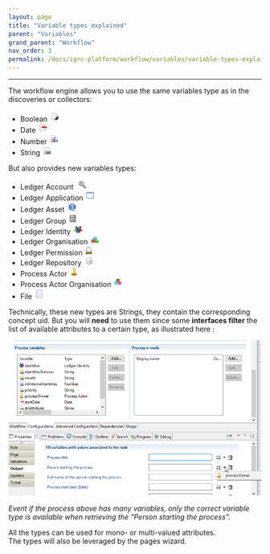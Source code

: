 ```yaml
---
layout: page
title: "Variable types explained"
parent: "Variables"
grand_parent: "Workflow"
nav_order: 3
permalink: /docs/igrc-platform/workflow/variables/variable-types-explained/
---
```

---

The workflow engine allows you to use the same variables type as in the discoveries or collectors:    

- Boolean ![Boolean](../images/bool.png "Boolean")    
- Date ![Date](../images/date.png "Date")
- Number ![Number](../images/nb.png "Number")
- String ![String](../images/str.png "String")    

But also provides new variables types:    

- Ledger Account ![Ledger Account](../images/account.png "Ledger Account")
- Ledger Application ![Ledger Application](../images/application.png "Ledger Application")
- Ledger Asset ![Ledger Asset](../images/asset.png "Ledger Asset")
- Ledger Group ![Ledger Group](../images/group.png "Ledger Group")
- Ledger Identity ![Ledger Identity](../images/identity.png "Ledger Identity")
- Ledger Organisation ![Ledger Organisation](../images/organization.png "Ledger Organisation")
- Ledger Permission ![Ledger Permission](../images/permission.png "Ledger Permission")
- Ledger Repository ![Ledger Repository](../images/repository.png "Ledger Repository")
- Process Actor ![Process Actor](../images/actor.png "Process Actor")
- Process Actor Organisation ![ Process Actor Organisation](../images/pa_org.png " Process Actor Organisation")
- File ![File](../images/fil.png "File")

Technically, these new types are Strings, they contain the corresponding concept uid. But you will **need** to use them since some **interfaces filter** the list of available attributes to a certain type, as illustrated here :   

![Variable](../images/var_types_1.png "Variable")    

_Event if the process above has many variables, only the correct variable type is available when retrieving the "Person starting the process"._   

All the types can be used for mono- or multi-valued attributes.   
The types will also be leveraged by the pages wizard.
